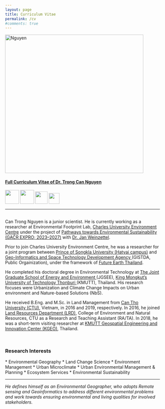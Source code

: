 ```yaml
---
layout: page
title: Curriculum Vitae
permalink: /cv
#comments: true
---
```


<img src="{{site.baseurl}}/assets/images/Profile_nguyen_01.jpg" alt="Nguyen" style="width: 450px"/>

<br>
<h4><a href="https://docs.google.com/document/d/1WfDsR307eWinxXHo8zVZfSaO4xPcsedD/edit?usp=sharing&ouid=110358112673854373714&rtpof=true&sd=true">Full Curriculum Vitae of Dr. Trong Can Nguyen</a></h4>

<a href="https://scholar.google.com/citations?user=xnzuZiAAAAAJ&hl=en&oi=ao"><img src="{{site.baseurl}}/assets/images/icon/Google_Scholar_logo.png" alt="" style="height: 45px"/></a>
<a href="https://www.researchgate.net/profile/Can-Nguyen-3"><img src="{{site.baseurl}}/assets/images/icon/ResearchGate.png" alt="" style="height: 45px"/></a>
<a href="https://www.scopus.com/authid/detail.uri?authorId=57189026531"><img src="{{site.baseurl}}/assets/images/icon/Scopus_logo.png" alt="" style="height: 40px"/></a>
<a href="https://orcid.org/0000-0003-0471-4062"><img src="{{site.baseurl}}/assets/images/icon/orcid.logo.svg" alt="" style="height: 35px"/></a>

<hr>
<br>
Can Trong Nguyen is a junior scientist. He is currently working as a researcher at Environmental Footprint Lab, <a href="https://czp.cuni.cz/en/">Charles University Environment Centre</a> under the project of <a href="https://czp.cuni.cz/en/projects/pathways-towards-environmental-sustainability-gacr-expro-2023-2027">Pathways towards Environmental Sustainability (GAČR EXPRO; 2023–2027)</a> with <a href="https://czp.cuni.cz/en/about-us/staff/jan-weinzettel">Dr. Jan Weinzettel</a>.

Prior to join Charles University Environment Centre, he was a researcher for a joint program between <a href="https://en.psu.ac.th/">Prince of Songkla University (Hatyai campus)</a> and <a href="https://www.gistda.or.th/home.php?lang=EN">Geo-Informatics and Space Technology Development Agency </a>(GISTDA, Public Orgainization), under the framework of <a href="https://www.futureearththailand.org/frontpage">Future Earth Thailand</a>. 

He completed his doctoral degree in Environmental Technology at <a href="https://www.jgsee.kmutt.ac.th/v3/">The Joint Graduate School of Energy and Environment </a>(JGSEE), <a href="https://www.kmutt.ac.th/en/">King Mongkut’s University of Technology Thonburi </a>(KMUTT), Thailand. His research focuses were Urbanization and Climate Change Impacts on Urban environment and Nature-based Solutions (NbS).

He received B.Eng. and M.Sc. in Land Management from <a href="https://en.ctu.edu.vn/">Can Tho University (CTU)</a>, Vietnam, in 2016 and 2019, respectively. In 2016, he joined <a href="https://lrd.ctu.edu.vn/en/">Land Resources Department (LRD)</a>, College of Environment and Natural Resources, CTU as a Research and Teaching Assistant (RA/TA). In 2018, he was a short-term visiting researcher at <a href="http://kgeo.org/kgeo/">KMUTT Geospatial Engineering and Innovation Center (KGEO)</a>, Thailand.

<br>

<h3>Research Interests </h3>
* Environmental Geography 
* Land Change Science 
* Environment Management 
* Urban Microclimate 
* Urban Environmental Management & Planning 
* Ecosystem Services 
* Environmental Sustainability

<hr>

<i>He defines himself as an Environmental Geographer, who adopts Remote sensing and Geoinformatics to address different environmental problems and work towards ensuring environmental and living qualities for involved stakeholders.</i>


